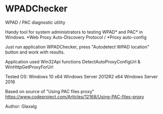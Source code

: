 # WPADChecker
WPAD / PAC diagnostic utility

Handy tool for system administrators to testing WPAD* and PAC* in Windows. 
*Web Proxy Auto-Discovery Protocol / *Proxy auto-config

Just run application WPADChecker, press "Autodetect WPAD location" button and work with results.

Application used Win32Api functions DetectAutoProxyConfigUrl & WinHttpGetProxyForUrl

Tested OS:
Windows 10 x64
Windows Server 2012R2 x64
Windows Server 2016

Based on source of "Using PAC files proxy" https://www.codeproject.com/Articles/12168/Using-PAC-files-proxy

Author: Glaxalg
